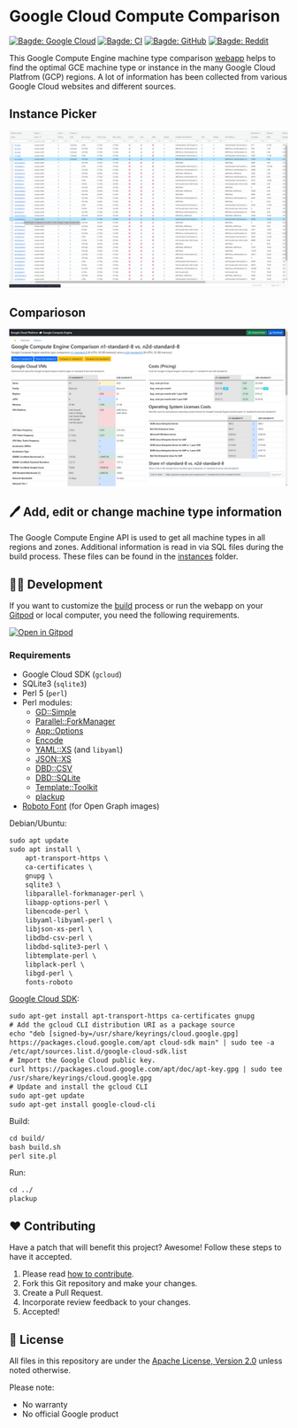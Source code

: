 # Google Cloud Compute Comparison

[![Bagde: Google Cloud](https://img.shields.io/badge/Google%20Cloud-%234285F4.svg?logo=google-cloud&logoColor=white)](#readme)
[![Bagde: CI](https://github.com/Cyclenerd/google-cloud-compute-machine-types/actions/workflows/build.yml/badge.svg)](https://github.com/Cyclenerd/google-cloud-compute-machine-types/actions/workflows/build.yml)
[![Bagde: GitHub](https://img.shields.io/github/license/cyclenerd/google-cloud-compute-machine-types)](https://github.com/Cyclenerd/google-cloud-compute-machine-types/blob/master/LICENSE)
[![Bagde: Reddit](https://img.shields.io/reddit/subreddit-subscribers/googlecloud?label=Google%20Cloud%20Platform&style=social)](https://www.reddit.com/r/googlecloud/comments/tbuo5q/google_compute_engine_machine_type_comparison/)


This Google Compute Engine machine type comparison [webapp](https://gcloud-compute.com/) helps to find the optimal GCE machine type or instance in the many Google Cloud Platfrom (GCP) regions. A lot of information has been collected from various Google Cloud websites and different sources.

## Instance Picker

[![Screenshot: gcloud-compute.com - Instance Picker](https://raw.githubusercontent.com/Cyclenerd/google-cloud-compute-machine-types/master/img/grid.jpg?v1)](https://gcloud-compute.com/)

## Comparioson

[![Screenshot: gcloud-compute.com - Comparison](https://raw.githubusercontent.com/Cyclenerd/google-cloud-compute-machine-types/master/img/compare.jpg?v1)](https://gcloud-compute.com/comparison/n1-standard-8/vs/n2d-standard-8.html)

## 🖊️ Add, edit or change machine type information

The Google Compute Engine API is used to get all machine types in all regions and zones.
Additional information is read in via SQL files during the build process.
These files can be found in the [instances](./instances/) folder.

## 🧑‍💻 Development

If you want to customize the [build](./build/) process or run the webapp on your [Gitpod](https://gitpod.io/#https://github.com/Cyclenerd/google-cloud-compute-machine-types) or local computer,
you need the following requirements.

[![Open in Gitpod](https://gitpod.io/button/open-in-gitpod.svg)](https://gitpod.io/#https://github.com/Cyclenerd/google-cloud-compute-machine-types)

### Requirements

* Google Cloud SDK (`gcloud`)
* SQLite3 (`sqlite3`)
* Perl 5 (`perl`)
* Perl modules:
	* [GD::Simple](https://metacpan.org/pod/GD::Simple)
	* [Parallel::ForkManager](https://metacpan.org/pod/Parallel::ForkManager)
	* [App::Options](https://metacpan.org/pod/App::Options)
	* [Encode](https://metacpan.org/pod/Encode)
	* [YAML::XS](https://metacpan.org/pod/YAML::XS) (and `libyaml`)
	* [JSON::XS](https://metacpan.org/pod/JSON::XS)
	* [DBD::CSV](https://metacpan.org/pod/DBD::CSV)
	* [DBD::SQLite](https://metacpan.org/pod/DBD::SQLite)
	* [Template::Toolkit](https://metacpan.org/pod/Template::Toolkit)
	* [plackup](https://metacpan.org/dist/Plack/view/script/plackup)
* [Roboto Font](https://fonts.google.com/specimen/Roboto) (for Open Graph images)

Debian/Ubuntu:
```shell
sudo apt update
sudo apt install \
	apt-transport-https \
	ca-certificates \
	gnupg \
	sqlite3 \
	libparallel-forkmanager-perl \
	libapp-options-perl \
	libencode-perl \
	libyaml-libyaml-perl \
	libjson-xs-perl \
	libdbd-csv-perl \
	libdbd-sqlite3-perl \
	libtemplate-perl \
	libplack-perl \
	libgd-perl \
	fonts-roboto
```

[Google Cloud SDK](https://cloud.google.com/sdk/docs/install#deb):
```shell
sudo apt-get install apt-transport-https ca-certificates gnupg
# Add the gcloud CLI distribution URI as a package source
echo "deb [signed-by=/usr/share/keyrings/cloud.google.gpg] https://packages.cloud.google.com/apt cloud-sdk main" | sudo tee -a /etc/apt/sources.list.d/google-cloud-sdk.list
# Import the Google Cloud public key.
curl https://packages.cloud.google.com/apt/doc/apt-key.gpg | sudo tee /usr/share/keyrings/cloud.google.gpg
# Update and install the gcloud CLI
sudo apt-get update
sudo apt-get install google-cloud-cli
```

Build:
```shell
cd build/
bash build.sh
perl site.pl
```

Run:
```shell
cd ../
plackup
```

## ❤️ Contributing

Have a patch that will benefit this project?
Awesome! Follow these steps to have it accepted.

1. Please read [how to contribute](CONTRIBUTING.md).
1. Fork this Git repository and make your changes.
1. Create a Pull Request.
1. Incorporate review feedback to your changes.
1. Accepted!


## 📜 License

All files in this repository are under the [Apache License, Version 2.0](LICENSE) unless noted otherwise.

Please note:

* No warranty
* No official Google product